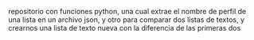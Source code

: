 repositorio con funciones python, una cual extrae el nombre de perfil de una lista en un archivo json, y otro para comparar dos listas de textos, y crearnos una lista de texto nueva con la diferencia de las primeras dos

